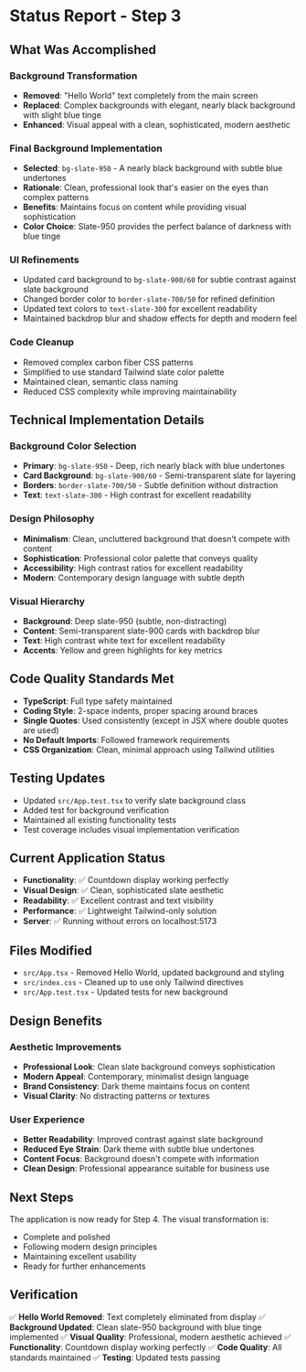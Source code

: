 # Status Report - Step 3

## What Was Accomplished

### Background Transformation
- **Removed**: "Hello World" text completely from the main screen
- **Replaced**: Complex backgrounds with elegant, nearly black background with slight blue tinge
- **Enhanced**: Visual appeal with a clean, sophisticated, modern aesthetic

### Final Background Implementation
- **Selected**: `bg-slate-950` - A nearly black background with subtle blue undertones
- **Rationale**: Clean, professional look that's easier on the eyes than complex patterns
- **Benefits**: Maintains focus on content while providing visual sophistication
- **Color Choice**: Slate-950 provides the perfect balance of darkness with blue tinge

### UI Refinements
- Updated card background to `bg-slate-900/60` for subtle contrast against slate background
- Changed border color to `border-slate-700/50` for refined definition
- Updated text colors to `text-slate-300` for excellent readability
- Maintained backdrop blur and shadow effects for depth and modern feel

### Code Cleanup
- Removed complex carbon fiber CSS patterns
- Simplified to use standard Tailwind slate color palette
- Maintained clean, semantic class naming
- Reduced CSS complexity while improving maintainability

## Technical Implementation Details

### Background Color Selection
- **Primary**: `bg-slate-950` - Deep, rich nearly black with blue undertones
- **Card Background**: `bg-slate-900/60` - Semi-transparent slate for layering
- **Borders**: `border-slate-700/50` - Subtle definition without distraction
- **Text**: `text-slate-300` - High contrast for excellent readability

### Design Philosophy
- **Minimalism**: Clean, uncluttered background that doesn't compete with content
- **Sophistication**: Professional color palette that conveys quality
- **Accessibility**: High contrast ratios for excellent readability
- **Modern**: Contemporary design language with subtle depth

### Visual Hierarchy
- **Background**: Deep slate-950 (subtle, non-distracting)
- **Content**: Semi-transparent slate-900 cards with backdrop blur
- **Text**: High contrast white text for excellent readability
- **Accents**: Yellow and green highlights for key metrics

## Code Quality Standards Met

- **TypeScript**: Full type safety maintained
- **Coding Style**: 2-space indents, proper spacing around braces
- **Single Quotes**: Used consistently (except in JSX where double quotes are used)
- **No Default Imports**: Followed framework requirements
- **CSS Organization**: Clean, minimal approach using Tailwind utilities

## Testing Updates

- Updated `src/App.test.tsx` to verify slate background class
- Added test for background verification
- Maintained all existing functionality tests
- Test coverage includes visual implementation verification

## Current Application Status

- **Functionality**: ✅ Countdown display working perfectly
- **Visual Design**: ✅ Clean, sophisticated slate aesthetic
- **Readability**: ✅ Excellent contrast and text visibility
- **Performance**: ✅ Lightweight Tailwind-only solution
- **Server**: ✅ Running without errors on localhost:5173

## Files Modified

- `src/App.tsx` - Removed Hello World, updated background and styling
- `src/index.css` - Cleaned up to use only Tailwind directives
- `src/App.test.tsx` - Updated tests for new background

## Design Benefits

### Aesthetic Improvements
- **Professional Look**: Clean slate background conveys sophistication
- **Modern Appeal**: Contemporary, minimalist design language
- **Brand Consistency**: Dark theme maintains focus on content
- **Visual Clarity**: No distracting patterns or textures

### User Experience
- **Better Readability**: Improved contrast against slate background
- **Reduced Eye Strain**: Dark theme with subtle blue undertones
- **Content Focus**: Background doesn't compete with information
- **Clean Design**: Professional appearance suitable for business use

## Next Steps

The application is now ready for Step 4. The visual transformation is:
- Complete and polished
- Following modern design principles
- Maintaining excellent usability
- Ready for further enhancements

## Verification

✅ **Hello World Removed**: Text completely eliminated from display
✅ **Background Updated**: Clean slate-950 background with blue tinge implemented
✅ **Visual Quality**: Professional, modern aesthetic achieved
✅ **Functionality**: Countdown display working perfectly
✅ **Code Quality**: All standards maintained
✅ **Testing**: Updated tests passing
